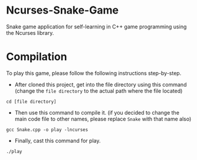 # Ncurses-Snake-Game

Snake game application for self-learning in C++ game programming using the Ncurses library.
 
# Compilation

To play this game, please follow the following instructions step-by-step.

* After cloned this project, get into the file directory using this command (change the `file directory` to the actual path where the file located)

```
cd [file directory]
```

* Then use this command to compile it. (if you decided to change the main code file to other names, please replace  `Snake` with that name also)

```
gcc Snake.cpp -o play -lncurses
```

* Finally, cast this command for play.

```
./play
```
